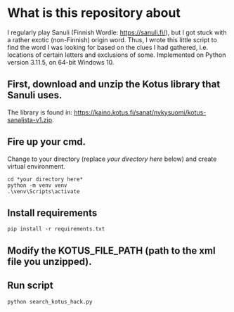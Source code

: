 # What is this repository about
I regularly play Sanuli (Finnish Wordle: https://sanuli.fi/), but I got stuck with a rather exotic (non-Finnish) origin word. Thus, I wrote this little script to find the word I was looking for based on the clues I had gathered, i.e. locations of certain letters and exclusions of some.
Implemented on Python version 3.11.5, on 64-bit Windows 10.

## First, download and unzip the Kotus library that Sanuli uses.
The library is found in: https://kaino.kotus.fi/sanat/nykysuomi/kotus-sanalista-v1.zip.


## Fire up your cmd.
Change to your directory (replace *your directory here* below) and create virtual environment.
```
cd *your directory here*
python -m venv venv
.\venv\Scripts\activate
```

## Install requirements
```
pip install -r requirements.txt
```

## Modify the KOTUS_FILE_PATH (path to the xml file you unzipped).


## Run script
```
python search_kotus_hack.py
```
